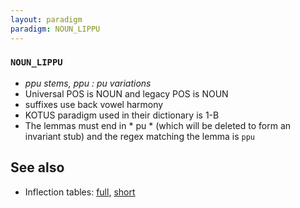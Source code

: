 ```yaml
---
layout: paradigm
paradigm: NOUN_LIPPU
---
```

### ` NOUN_LIPPU `

* _ppu stems, ppu : pu variations_
* Universal POS is NOUN and legacy POS is NOUN
* suffixes use back vowel harmony
* KOTUS paradigm used in their dictionary is 1-B
* The lemmas must end in * pu * (which will be deleted to form an invariant stub) and the regex matching the lemma is ` ppu `

## See also

* Inflection tables: [full](gen/L/lippu.html), [short](gen/L/lippu_wikt.html)

